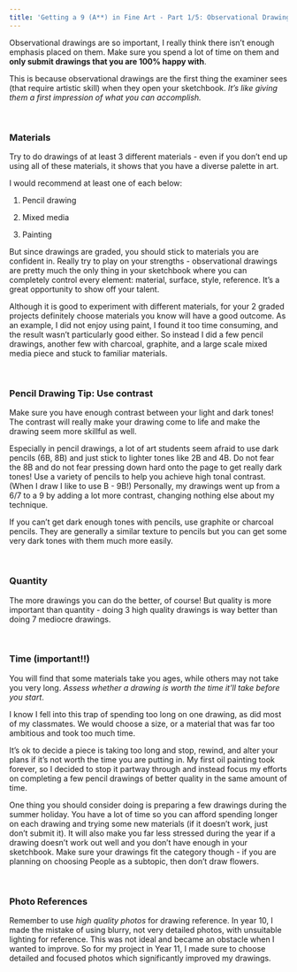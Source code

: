 ```yaml
---
title: 'Getting a 9 (A**) in Fine Art - Part 1/5: Observational Drawings'
---
```


Observational drawings are so important, I really think there isn’t enough
emphasis placed on them. Make sure you spend a lot of time on them and **only
submit drawings that you are 100% happy with**.

This is because observational drawings are the first thing the examiner sees
(that require artistic skill) when they open your sketchbook. *It’s like giving
them a first impression of what you can accomplish.*

 

### Materials

Try to do drawings of at least 3 different materials - even if you don’t end up
using all of these materials, it shows that you have a diverse palette in art.

I would recommend at least one of each below:

1.  Pencil drawing

2.  Mixed media

3.  Painting

But since drawings are graded, you should stick to materials you are confident
in. Really try to play on your strengths - observational drawings are pretty
much the only thing in your sketchbook where you can completely control every
element: material, surface, style, reference. It’s a great opportunity to show
off your talent.

Although it is good to experiment with different materials, for your 2 graded
projects definitely choose materials you know will have a good outcome. As an
example, I did not enjoy using paint, I found it too time consuming, and the
result wasn’t particularly good either. So instead I did a few pencil drawings,
another few with charcoal, graphite, and a large scale mixed media piece and
stuck to familiar materials.

 

### Pencil Drawing Tip: Use contrast

Make sure you have enough contrast between your light and dark tones! The
contrast will really make your drawing come to life and make the drawing seem
more skillful as well.

Especially in pencil drawings, a lot of art students seem afraid to use dark
pencils (6B, 8B) and just stick to lighter tones like 2B and 4B. Do not fear the
8B and do not fear pressing down hard onto the page to get really dark tones!
Use a variety of pencils to help you achieve high tonal contrast. (When I draw I
like to use B - 9B!) Personally, my drawings went up from a 6/7 to a 9 by adding
a lot more contrast, changing nothing else about my technique.

If you can’t get dark enough tones with pencils, use graphite or charcoal
pencils. They are generally a similar texture to pencils but you can get some
very dark tones with them much more easily.

 

### Quantity

The more drawings you can do the better, of course! But quality is more
important than quantity - doing 3 high quality drawings is way better than doing
7 mediocre drawings.

 

### Time (important!!)

You will find that some materials take you ages, while others may not take you
very long. *Assess whether a drawing is worth the time it’ll take before you
start*.

I know I fell into this trap of spending too long on one drawing, as did most of
my classmates. We would choose a size, or a material that was far too ambitious
and took too much time.

It’s ok to decide a piece is taking too long and stop, rewind, and alter your
plans if it’s not worth the time you are putting in. My first oil painting took
forever, so I decided to stop it partway through and instead focus my efforts on
completing a few pencil drawings of better quality in the same amount of time.

One thing you should consider doing is preparing a few drawings during the
summer holiday. You have a lot of time so you can afford spending longer on each
drawing and trying some new materials (if it doesn’t work, just don’t submit
it). It will also make you far less stressed during the year if a drawing
doesn’t work out well and you don’t have enough in your sketchbook. Make sure
your drawings fit the category though - if you are planning on choosing People
as a subtopic, then don’t draw flowers.

 

### Photo References

Remember to use *high quality photos* for drawing reference. In year 10, I made
the mistake of using blurry, not very detailed photos, with unsuitable lighting
for reference. This was not ideal and became an obstacle when I wanted to
improve. So for my project in Year 11, I made sure to choose detailed and
focused photos which significantly improved my drawings.
